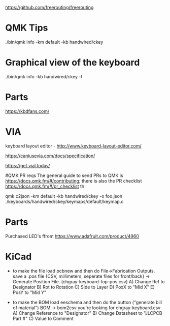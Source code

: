 https://github.com/freerouting/freerouting


# QMK Tips
./bin/qmk info -km default -kb handwired/ckey

# Graphical view of the keyboard
./bin/qmk info -kb handwired/ckey -l

# Parts
https://kbdfans.com/

# VIA
keyboard layout editor - http://www.keyboard-layout-editor.com/

https://caniusevia.com/docs/specification/

https://get.vial.today/

#QMK PR reqs
The general guide to send PRs to QMK is https://docs.qmk.fm/#/contributing; there is also the PR checklist https://docs.qmk.fm/#/pr_checklist th

qmk c2json -km default -kb handwired/ckey -o foo.json ./keyboards/handwired/ckey/keymaps/default/keymap.c


# Parts 
Purchased LED's ffrom https://www.adafruit.com/product/4960


# KiCad
 - to make the file load pcbnew and then do File->Fabrication Outputs.  save a .pos file {CSV, millimeters, seperate files for front/back} -> Generate Position File.  (chgray-keyboard-top-pos.csv)
	A) Change Ref to Designator
	B) Rot to Rotation
	C) Side to Layer
	D) PoxX to "Mid X"
	E) PosY to "Mid Y"
 
 - to make the BOM load eeschema and then do the button ("generate bill of material") BOM -> bom2csv
     you're looking for chgray-keyboard.csv
	A) Change Reference to "Designator"
	B) Change Datasheet to "JLCPCB Part #"
	C) Value to Comment